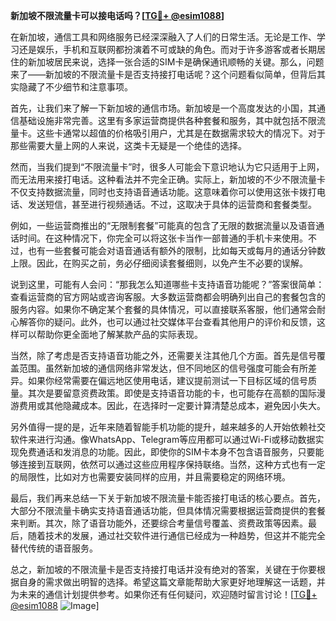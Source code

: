 **新加坡不限流量卡可以接电话吗？[[TG💪+ @esim1088](https://t.me/s/esim1088)]**

在新加坡，通信工具和网络服务已经深深融入了人们的日常生活。无论是工作、学习还是娱乐，手机和互联网都扮演着不可或缺的角色。而对于许多游客或者长期居住的新加坡居民来说，选择一张合适的SIM卡是确保通讯顺畅的关键。那么，问题来了——新加坡的不限流量卡是否支持接打电话呢？这个问题看似简单，但背后其实隐藏了不少细节和注意事项。

首先，让我们来了解一下新加坡的通信市场。新加坡是一个高度发达的小国，其通信基础设施非常完善。这里有多家运营商提供各种套餐和服务，其中就包括不限流量卡。这些卡通常以超值的价格吸引用户，尤其是在数据需求较大的情况下。对于那些需要大量上网的人来说，这类卡无疑是一个绝佳的选择。

然而，当我们提到“不限流量卡”时，很多人可能会下意识地认为它只适用于上网，而无法用来接打电话。这种看法并不完全正确。实际上，新加坡的不少不限流量卡不仅支持数据流量，同时也支持语音通话功能。这意味着你可以使用这张卡拨打电话、发送短信，甚至进行视频通话。不过，这取决于具体的运营商和套餐类型。

例如，一些运营商推出的“无限制套餐”可能真的包含了无限的数据流量以及语音通话时间。在这种情况下，你完全可以将这张卡当作一部普通的手机卡来使用。不过，也有一些套餐可能会对语音通话有额外的限制，比如每天或每月的通话分钟数上限。因此，在购买之前，务必仔细阅读套餐细则，以免产生不必要的误解。

说到这里，可能有人会问：“那我怎么知道哪些卡支持语音功能呢？”答案很简单：查看运营商的官方网站或咨询客服。大多数运营商都会明确列出自己的套餐包含的服务内容。如果你不确定某个套餐的具体情况，可以直接联系客服，他们通常会耐心解答你的疑问。此外，也可以通过社交媒体平台查看其他用户的评价和反馈，这样可以帮助你更全面地了解某款产品的实际表现。

当然，除了考虑是否支持语音功能之外，还需要关注其他几个方面。首先是信号覆盖范围。虽然新加坡的通信网络非常发达，但不同地区的信号强度可能会有所差异。如果你经常需要在偏远地区使用电话，建议提前测试一下目标区域的信号质量。其次是要留意资费政策。即使是支持语音功能的卡，也可能存在高额的国际漫游费用或其他隐藏成本。因此，在选择时一定要计算清楚总成本，避免因小失大。

另外值得一提的是，近年来随着智能手机功能的提升，越来越多的人开始依赖社交软件来进行沟通。像WhatsApp、Telegram等应用都可以通过Wi-Fi或移动数据实现免费通话和发消息的功能。因此，即使你的SIM卡本身不包含语音服务，只要能够连接到互联网，依然可以通过这些应用程序保持联络。当然，这种方式也有一定的局限性，比如对方也需要安装同样的应用，并且需要稳定的网络环境。

最后，我们再来总结一下关于新加坡不限流量卡能否接打电话的核心要点。首先，大部分不限流量卡确实支持语音通话功能，但具体情况需要根据运营商提供的套餐来判断。其次，除了语音功能外，还要综合考量信号覆盖、资费政策等因素。最后，随着技术的发展，通过社交软件进行通信已经成为一种趋势，但这并不能完全替代传统的语音服务。

总之，新加坡的不限流量卡是否支持接打电话并没有绝对的答案，关键在于你要根据自身的需求做出明智的选择。希望这篇文章能帮助大家更好地理解这一话题，并为未来的通信计划提供参考。如果你还有任何疑问，欢迎随时留言讨论！[[TG💪+ @esim1088](https://t.me/s/esim1088) ![Image](https://i.postimg.cc/4NQfJmqS/Snipaste-2025-05-13-00-14-12.png)]